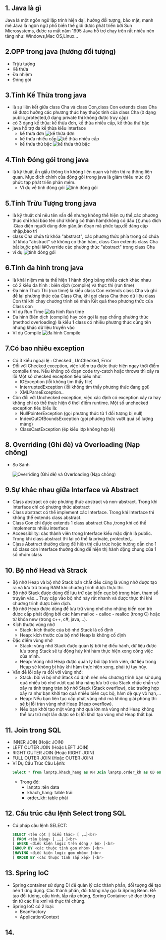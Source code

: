 ## 1. Java là gì
Java là một ngôn ngữ lập trình hiện đại, hướng đối tượng, bảo mật, mạnh mẽ.Java là ngôn ngữ phổ biến thế giới được phát triển bởi Sun Microsystems, được ra mắt năm 1995
Java hỗ trợ chạy trên rất nhiều nên tảng như: Windows,Mac OS,Linux...
 ## 2.OPP trong java (hướng đối tượng)
 - Trừu tượng
 - Kế thừa
 - Đa nhiệm
 - Đóng gói
 ## 3.Tính Kế Thừa trong java
 - là sự liên kết giữa class Cha và class Con,class Con extends class Cha sẽ được hưởng các phương thức hay thuộc tính của class Cha (ở dạng public,protected,ở dạng private thì không được truy cập)
 - có 3 dạng kế thừa: kế thừa đơn, kế thừa nhiều cấp, kế thừa thứ bậc
 - java hỗ trợ đa kế thừa kiểu interface
    + kế thừa đơn
    ![kế thừa đơn](hinhanh/kethuadon.jpg)
    * kế thừa nhiều cấp
    ![kế thừa nhiều cấp](hinhanh/kethuanhieucap.jpg)
    * kế thừa thứ bậc
    ![kế thừa thứ bậc](hinhanh/kethuathubac.jpg)
## 4.Tính Đóng gói trong java
- là kỹ thuật ẩn giấu thông tin không liên quan và hiện thị ra thông liên quan. Mục đích chính của đóng gói trong java là giảm thiểu mức độ phức tạp phát triển phần mềm.
    + Ví dụ về tính đóng gói
    ![tính đóng gói](hinhanh/tinhdonggoi.jpg)
## 5.Tính Trừu Tượng trong java
- là kỹ thuật chỉ nêu tên vấn đề nhưng không thể hiện cụ thể,các phương thức chỉ khai báo tên chứ không có thân hàm(không có dấu {}).mục đích :Giao diện người dùng đơn giản,ẩn đoạn mã phức tạp,dễ dàng cập nhập,bảo trì
- class Cha chứa từ khóa "abstract", các phương thức phía trong có chứa từ khóa "abstract" sẽ không có thân hàm, class Con extends class Cha bắt buộc phải @Override các phương thức "abstract" trong class Cha
- ví dụ
    ![tính đóng gói](hinhanh/tinhtruutuong.jpg)
## 6.Tính đa hình trong java
- là khái niệm mà ta thể hiện 1 hành động bằng nhiều cách khác nhau
- có 2 kiểu đa hình : biên dịch (compile) và thực thi (run time)
- Đa hình Thực Thi (run time) là kiểu class Con extends class Cha và ghi đề lại phương thức của Class Cha, khi gọi class Cha theo dữ liệu class Con thì khi chạy chương trình sẽ nhận Kết quả theo phương thức của Class con 
- Ví dụ Run Time
    ![đa hình Run time](hinhanh/dahinhRunTime.jpg)
- Đa hình Biên dịch (compile) hay còn gọi là nạp chồng phương thức (method overloading) là kiểu 1 class có nhiều phương thức cùng tên nhưng khác dữ liệu truyền vào
- Ví dụ Compile
    ![đa hình Compile](hinhanh/dahinhCompile.jpg)
## 7.Có bao nhiêu exception
- Có 3 kiểu ngoại lệ : Checked , UnChecked, Error
-  Đối với Checked exception, việc kiểm tra được thực hiện ngay thời điểm compile time. Nếu không có đoạn code try-catch hoặc throws thì xảy ra lỗi Một số checked exception tiêu biểu như:
    + IOException (lỗi không tìm thấy file)
    * InterruptedException (lỗi không tìm thấy phương thức đang gọi)
    * XMLParseException.. 
- Còn đối với Unchecked exception, việc xác định có exception xảy ra hay không chỉ có thể thực hiện ở thời điểm runtime. Một số unchecked exception tiêu biểu là:  
    + NullPointerException (gọi phương thức từ 1 đối tượng bị null)
    + IndexOutOfBoundsException (gọi phương thức vướt quá số lượng mảng)
    + ClassCastException (ép kiểu lớp không hợp lệ)


## 8. Overriding (Ghi đè)  và Overloading (Nạp chồng)
- So Sánh

    ![Overriding (Ghi đè)  và Overloading (Nạp chồng)](hinhanh/overiding%26overloading.jpg)

## 9.Sự khác nhau giữa Interface và Abstract
- Class abstract có các phương thức abstract và non-abstract. Trong khi Interface chỉ có phương thức abstract
- Class abstract có thể implement các Interface. Trong khi Interface thì không thể extends class abstract.
- Class Con chỉ được extends 1 class abstract Cha ,trong khi có thể implements nhiều interface
- Accessibility: các thành viên trong Interface kiếu mặc định là public. Trong khi class abstract thì lại có thể là private, protected,..
- Class Abstract thường dùng để hiện thị cấu trúc hoặc hướng dẫn cho 1 số class còn Interface thường dùng để hiện thị hành động chung của 1 số nhóm class
## 10. Bộ nhớ Head và Strack
- Bộ nhớ Heap và bộ nhớ Stack bản chất đều cùng là vùng nhớ được tạo ra và lưu trữ trong RAM khi chương trình được thực thi.
- Bộ nhớ Stack được dùng để lưu trữ các biến cục bộ trong hàm, tham số truyền vào... Truy cập vào bộ nhớ này rất nhanh và được thực thi khi chương trình được biên dịch.
- Bộ nhớ Heap được dùng để lưu trữ vùng nhớ cho những biến con trỏ được cấp phát động bởi các hàm malloc - calloc - realloc (trong C) hoặc từ khóa new (trong c++, c#, java,...).
- Kích thước vùng nhớ
    + Stack: kích thước của bộ nhớ Stack là cố định
    + Heap: kích thước của bộ nhớ Heap là không cố định
- Đặc điểm vùng nhớ
    + Stack: vùng nhớ Stack được quản lý bởi hệ điều hành, dữ liệu được lưu trong Stack sẽ tự động hủy khi hàm thực hiện xong công việc của mình.
    + Heap: Vùng nhớ Heap được quản lý bởi lập trình viên, dữ liệu trong Heap sẽ không bị hủy khi hàm thực hiện xong, phải tự tay hủy.
- Vấn đề lỗi xảy ra đối với vùng nhớ:
    + Stack: bởi vì bộ nhớ Stack cố định nên nếu chương trình bạn sử dụng quá nhiều bộ nhớ vượt quá khả năng lưu trữ của Stack chắc chắn sẽ xảy ra tình trạng tràn bộ nhớ Stack (Stack overflow), các trường hợp xảy ra như bạn khởi tạo quá nhiều biến cục bộ, hàm đệ quy vô hạn,...
    + Heap: Nếu bạn liên tục cấp phát vùng nhớ mà không giải phóng thì sẽ bị lỗi tràn vùng nhớ Heap (Heap overflow).
    + Nếu bạn khởi tạo một vùng nhớ quá lớn mà vùng nhớ Heap không thể lưu trữ một lần được sẽ bị lỗi khởi tạo vùng nhớ Heap thất bại.
## 11. Join trong SQL
- INNER JOIN (Hoặc JOIN)
- LEFT OUTER JOIN (Hoặc LEFT JOIN)
- RIGHT OUTER JOIN (Hoặc RIGHT JOIN)
- FULL OUTER JOIN (Hoặc OUTER JOIN)
- Ví Dụ Cấu Trúc Câu Lệnh:
    ```SQL
    Select * from lanptp.khach_hang as KH Join lanptp.order_kh as OD on KH.MaKH= OD.MaKH
    ```
    + Trong đó: 
        +   lanptp :tên data    
        +   khach_hang: table trái
        +   order_kh:  table phải

## 12. Cấu trúc câu lệnh Select trong SQL
- Cú pháp câu lệnh SELECT:
    ```SQL
    SELECT <tên cột | biểu thức> [ ,…]<br>
    [ FROM <tên bảng> [ ,…] ]<br>
    [ WHERE <điều kiện logic trên dòng / bộ> ]<br>
    [GROUP BY <các thuộc tính gom nhóm> ]<br>
    [HAVING <điều kiện logic gom nhóm> ]<br>
    [ ORDER BY <các thuộc tính sắp xếp> ]<br>
    ```
## 13. Spring IoC
- Spring container sử dụng DI để quản lý các thành phần, đối tượng để tạo nên 1 ứng dụng. Các thành phần, đối tượng này gọi là Spring Bean. Để tạo đối tượng, cấu hình, lắp rắp chúng, Spring Container sẽ đọc thông tin từ các file xml và thực thi chúng.
- Spring IoC có 2 loại:
    + BeanFactory
    + ApplicationContext
## 14. 

